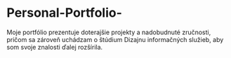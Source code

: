 # Personal-Portfolio-
Moje portfólio prezentuje doterajšie projekty a nadobudnuté zručnosti, pričom sa zároveň uchádzam o štúdium Dizajnu informačných služieb, aby som svoje znalosti ďalej rozšírila.
